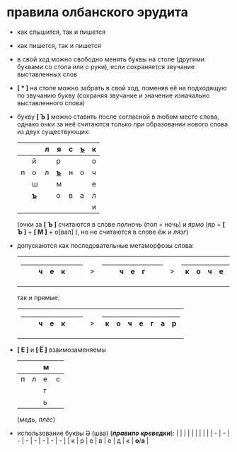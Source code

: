 # правила олбанского эрудита

- как слышится, так и пишется
- как пишется, так и пишется
- в свой ход можно свободно менять буквы на столе (другими буквами со стола или с руки), если сохраняется звучание выставленных слов
- **[ * ]** на столе можно забрать в свой ход, поменяв её на подходящую по звучанию букву (сохраняя звучание и значение изначально выставленного слова)
- букву **[ Ъ ]** можно ставить после согласной в любом месте слова, однако очки за неё считаются только при образовании нового слова из двух существующих:

  |       |                  | л   | я                | с   | <ins>**ъ**</ins> | к   |
  | ----- | ---------------- | --- | ---------------- | --- | ---------------- | --- |
  |       | й                |     | р                |     |                  | о   |
  | п     | о                | л   | <ins>**ъ**</ins> | н   | о                | ч   |
  |       | ш                |     | м                |     |                  | е   |
  |       | <ins>**ъ**</ins> |     | о                | в   | а                | л   |
  | <br/> |                  |     |                  |     |                  | и   |

  (очки за **[ Ъ ]** считаются в слове _полночь_ (пол + ночь) и _ярмо_ (яр + **[ Ъ ]** + **[ М ]** + о[вал] ), но не считаются в слове _ёж_ и _лязг_)

- допускаются как последовательные метаморфозы слова:
  <table>
  <tr>
  <td>
    
  |  |  | ч | е | к |  |  |
  | - | - | - | - | - | - | - |
  </td>
  <td> ></td>
  <td>
    
  |  |  | ч | е | г |  |  |
  | - | - | - | - | - | - | - |
  </td>
  <td> ></td>
  <td>

  | к   | о   | ч   | е   | г   | а   | р   |
  | --- | --- | --- | --- | --- | --- | --- |

  </td>
  </tr>
  </table>

  так и прямые:

  <table>
  <tr>
  <td>
    
  |  |  | ч | е | к |  |  |
  | - | - | - | - | - | - | - |
  </td>
  <td> ></td>
  <td>

  | к   | о   | ч   | е   | г   | а   | р   |
  | --- | --- | --- | --- | --- | --- | --- |

  </td>
  </tr>
  </table>

- **[ Е ]** и **[ Ё ]** взаимозаменяемы

  |     |     | м   |     |
  | --- | --- | --- | --- |
  | п   | л   | е   | с   |
  |     |     | т   |     |
  |     |     | ь   |     |

  (_медь_, _плёс_)

- использование буквы Ə (шва) (_**правило креведки**_):
  | | | | | | | | |
  | - | - | - | - | - | - | - | - |
  | к | р | е | в | е | д | к | **о**/**а** |

<!-- table template (keep one line empty above the table)

  |  |  |  |  |  |  |  |
  | - | - | - | - | - | - | - |
  |  |  |  |  |  |  |  |
  |  |  |  |  |  |  |  |
  |  |  |  |  |  |  |  |
  |  |  |  |  |  |  |  |
  |  |  |  |  |  |  |  |
  |  |  |  |  |  |  |  |
-->
